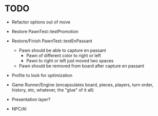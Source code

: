 # TODO

+ Refactor options out of move
+ Restore PawnTest::testPromotion
+ Restore/Finish PawnTest::testEnPassant
    + Pawn should be able to capture en passant
        + Pawn of different color to right or left
        + Pawn to right or left just moved two spaces
    + Pawn should be removed from board after capture en passant

+ Profile to look for optimization
+ Game Runner/Engine (encapsulates board, pieces, players, turn order, history, etc, whatever, the "glue" of it all)
+ Presentation layer?
+ NPC/AI
